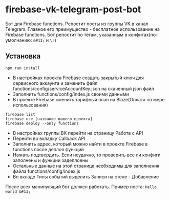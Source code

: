 # firebase-vk-telegram-post-bot
Бот для Firebase functions. Репостит посты из группы VK в канал Telegram.
Главное его преимущество - бесплатное использование на Firebase functions.
Бот репостит по тегам, указанным в конфигах(по-умолчанию: ```&#13;``` и ```\r```)

## Установка
```
npm run install
```
- В настройках проекта Firebase создать закрытый ключ для сервисного аккаунта и заменить файл functions/config/serviceAccountKey.json на скаченный json файл
- Заполнить functions/config/index.js своими данными
- В проекте Firebase сменить тарифный план на Blaze(Оплата по мере использования)
```
firebase list
firebase use [название вашего проекта]
firebase deploy --only functions
```
- В настройках группы ВК перейти на страницу Работа с API
- Перейти во вкладку Callback API
- Заполнить адрес, который можно найти в проекте Firebase в functions после деплоя функций
- Нажать подтвердить. Если неудачно, то проверить все ли конфиги заполнены и функции задеплоены
- Остальные данные на этой странице необходимы для заполнения файла functions/config/index.js
- Во вкладе Типы событий выделить Записи на стене - Добавление

После всех манипуляций бот должен работать. Пример поста: ```Hello world &#13;```

